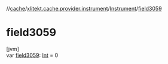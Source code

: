 //[cache](../../../index.md)/[xlitekt.cache.provider.instrument](../index.md)/[Instrument](index.md)/[field3059](field3059.md)

# field3059

[jvm]\
var [field3059](field3059.md): [Int](https://kotlinlang.org/api/latest/jvm/stdlib/kotlin/-int/index.html) = 0
